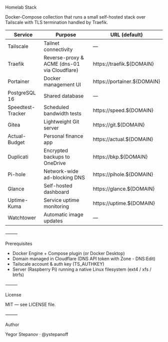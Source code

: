 Homelab Stack

Docker-Compose collection that runs a small self-hosted stack over Tailscale with TLS termination handled by Traefik.

| Service           | Purpose                             | URL (default)              |
|-------------------|-------------------------------------|----------------------------|
| Tailscale         | Tailnet connectivity                | —                          |
| Traefik           | Reverse-proxy & ACME (dns-01 via Cloudflare) | https://traefik.${DOMAIN} |
| Portainer         | Docker management UI                | https://portainer.${DOMAIN} |
| PostgreSQL 16     | Shared database                     | —                          |
| Speedtest-Tracker | Scheduled bandwidth tests           | https://speed.${DOMAIN}    |
| Gitea             | Lightweight Git server              | https://git.${DOMAIN}      |
| Actual-Budget     | Personal finance app                | https://actual.${DOMAIN}   |
| Duplicati         | Encrypted backups to OneDrive       | https://bkp.${DOMAIN}      |
| Pi-hole           | Network-wide ad-blocking DNS        | https://pihole.${DOMAIN}   |
| Glance            | Self-hosted dashboard               | https://glance.${DOMAIN}   |
| Uptime-Kuma       | Service uptime monitoring           | https://uptime.${DOMAIN}   |
| Watchtower        | Automatic image updates             | —                          |

⸻

Prerequisites

- Docker Engine + Compose plugin (or Docker Desktop)
- Domain managed in Cloudflare (DNS API token with Zone - DNS:Edit)
- Tailscale account & auth key (TS_AUTHKEY)
- Server (Raspberry Pi) running a native Linux filesystem (ext4 / xfs / btrfs)

⸻

License

MIT — see LICENSE file.

⸻

Author

Yegor Stepanov · @ystepanoff
